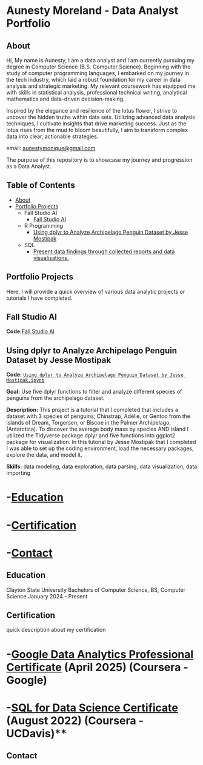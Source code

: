 # Aunesty Moreland - Data Analyst Portfolio

## About
Hi, My name is Aunesty, I am a data analyst and I am currently pursuing my degree in Computer Science (B.S. Computer Science). Beginning with the study of computer programming languages, I embarked on my journey in the tech industry, which laid a robust foundation for my career in data analysis and strategic marketing. My relevant coursework has equipped me with skills in statistical analysis, professional technical writing, analytical mathematics and data-driven decision-making.

 Inspired by the elegance and resilience of the lotus flower, I strive to uncover the hidden truths within data sets. Utilizing advanced data analysis techniques, I cultivate insights that drive marketing success. Just as the lotus rises from the mud to bloom beautifully, I aim to transform complex data into clear, actionable strategies.


email: aunestymonique@gmail.com

The purpose of this repository is to showcase my journey and progression as a Data Analyst. 

## Table of Contents
- [About](https://github.com/aunestly/aun-m_portfolio/blob/main/README.md#about)
- [Portfolio Projects](https://github.com/aunestly/aun-m_portfolio/blob/main/README.md#portfolio-projects)
  - Fall Studio AI
    - [Fall Studio AI](https://github.com/Aunestly/Fall-AI-Studio-Project/blob/main/README.md#fall-ai-studio-project) 
  - R Programming
    - [ Using dplyr to Analyze Archipelago Penguin Dataset by Jesse Mostipak](https://aunestly.github.io/aun-m_portfolio/#using-dplyr-to-analyze-archipelago-penguin-dataset-by-jesse-mostipak)
  - SQL
    - [ Present data findings through collected reports and data visualizations.]() 

## Portfolio Projects
Here, I will provide a quick overview of various data analytic projects or tutorials I have completed.

## Fall Studio AI
**Code:**[Fall Studio AI](https://github.com/Aunestly/Fall-AI-Studio-Project/blob/main/README.md#fall-ai-studio-project)

## Using dplyr to Analyze Archipelago Penguin Dataset by Jesse Mostipak
**Code:** [`Using dplyr to Analyze Archipelago Penguin Dataset by Jesse Mostipak.ipynb`](https://github.com/Aunestly/aun-m_portfolio/blob/main/Using%20dplyr%20to%20Analyze%20Archipelago%20Penguin%20Dataset%20by%20Jesse%20Mostipak.ipynb)

**Goal:** Use five dplyr functions to filter and analyze different species of penguins from the archipelago dataset.

**Description:** This project is a tutorial that I completed that includes a dataset with 3 species of penguins; Chinstrap, Adélie, or Gentoo from the islands of Dream, Torgersen, or Biscoe in the Palmer Archipelago, (Antarctica). To discover the average body mass by species AND island I utilized the Tidyverse package dplyr and five functions into ggplot2 package for visualization. In this tutorial by Jesse Mostipak that I completed I was able to set up the coding environment, load the necessary packages, explore the data, and model it. 

**Skills:** data modeling, data exploration, data parsing, data visualization, data importing
# -[Education](https://github.com/Aunestly/aun-m_portfolio/blob/main/README.md#education)
# -[Certification](https://github.com/Aunestly/aun-m_portfolio/blob/main/README.md#certification)
# -[Contact](https://github.com/Aunestly/aun-m_portfolio/blob/main/README.md#contact)

## Education
Clayton State University
Bachelors of Computer Science, BS, Computer Science
January 2024 - Present
## Certification
quick description about my certification
# -[Google Data Analytics Professional Certificate](https://www.coursera.org/account/accomplishments/specialization/certificate/OL09609MJUKL) (April 2025) (Coursera - Google)
# -[SQL for Data Science Certificate](https://www.coursera.org/account/accomplishments/verify/7QZ6ZYEWAFL6) (August 2022) (Coursera - UCDavis)**
## Contact

